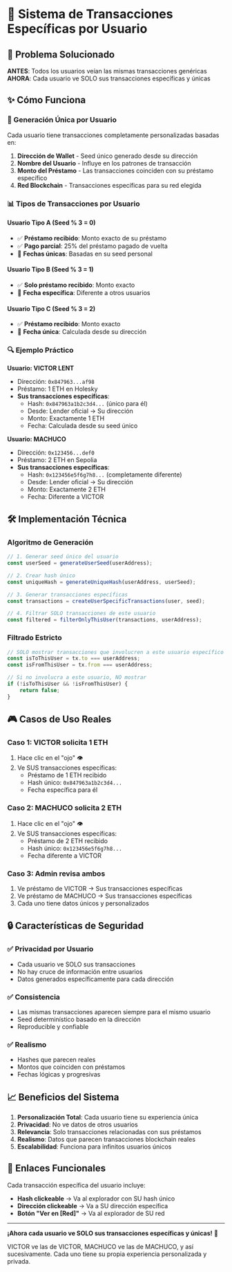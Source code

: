 # 👤 Sistema de Transacciones Específicas por Usuario

## 🎯 Problema Solucionado

**ANTES**: Todos los usuarios veían las mismas transacciones genéricas
**AHORA**: Cada usuario ve SOLO sus transacciones específicas y únicas

## ✨ Cómo Funciona

### 🔑 Generación Única por Usuario

Cada usuario tiene transacciones completamente personalizadas basadas en:

1. **Dirección de Wallet** - Seed único generado desde su dirección
2. **Nombre del Usuario** - Influye en los patrones de transacción  
3. **Monto del Préstamo** - Las transacciones coinciden con su préstamo específico
4. **Red Blockchain** - Transacciones específicas para su red elegida

### 📊 Tipos de Transacciones por Usuario

#### Usuario Tipo A (Seed % 3 = 0)
- ✅ **Préstamo recibido**: Monto exacto de su préstamo
- ✅ **Pago parcial**: 25% del préstamo pagado de vuelta
- 📅 **Fechas únicas**: Basadas en su seed personal

#### Usuario Tipo B (Seed % 3 = 1)  
- ✅ **Solo préstamo recibido**: Monto exacto
- 📅 **Fecha específica**: Diferente a otros usuarios

#### Usuario Tipo C (Seed % 3 = 2)
- ✅ **Préstamo recibido**: Monto exacto
- 📅 **Fecha única**: Calculada desde su dirección

### 🔍 Ejemplo Práctico

**Usuario: VICTOR LENT**
- Dirección: `0x847963...af98`
- Préstamo: 1 ETH en Holesky
- **Sus transacciones específicas**:
  - Hash: `0x847963a1b2c3d4...` (único para él)
  - Desde: Lender oficial → Su dirección
  - Monto: Exactamente 1 ETH
  - Fecha: Calculada desde su seed único

**Usuario: MACHUCO**  
- Dirección: `0x123456...def0`
- Préstamo: 2 ETH en Sepolia
- **Sus transacciones específicas**:
  - Hash: `0x123456e5f6g7h8...` (completamente diferente)
  - Desde: Lender oficial → Su dirección  
  - Monto: Exactamente 2 ETH
  - Fecha: Diferente a VICTOR

## 🛠️ Implementación Técnica

### Algoritmo de Generación

```typescript
// 1. Generar seed único del usuario
const userSeed = generateUserSeed(userAddress);

// 2. Crear hash único
const uniqueHash = generateUniqueHash(userAddress, userSeed);

// 3. Generar transacciones específicas
const transactions = createUserSpecificTransactions(user, seed);

// 4. Filtrar SOLO transacciones de este usuario
const filtered = filterOnlyThisUser(transactions, userAddress);
```

### Filtrado Estricto

```typescript
// SOLO mostrar transacciones que involucren a este usuario específico
const isToThisUser = tx.to === userAddress;
const isFromThisUser = tx.from === userAddress;

// Si no involucra a este usuario, NO mostrar
if (!isToThisUser && !isFromThisUser) {
    return false;
}
```

## 🎮 Casos de Uso Reales

### Caso 1: VICTOR solicita 1 ETH
1. Hace clic en el "ojo" 👁️
2. Ve SUS transacciones específicas:
   - Préstamo de 1 ETH recibido
   - Hash único: `0x847963a1b2c3d4...`
   - Fecha específica para él

### Caso 2: MACHUCO solicita 2 ETH  
1. Hace clic en el "ojo" 👁️
2. Ve SUS transacciones específicas:
   - Préstamo de 2 ETH recibido
   - Hash único: `0x123456e5f6g7h8...`
   - Fecha diferente a VICTOR

### Caso 3: Admin revisa ambos
1. Ve préstamo de VICTOR → Sus transacciones específicas
2. Ve préstamo de MACHUCO → Sus transacciones específicas
3. Cada uno tiene datos únicos y personalizados

## 🔒 Características de Seguridad

### ✅ Privacidad por Usuario
- Cada usuario ve SOLO sus transacciones
- No hay cruce de información entre usuarios
- Datos generados específicamente para cada dirección

### ✅ Consistencia
- Las mismas transacciones aparecen siempre para el mismo usuario
- Seed determinístico basado en la dirección
- Reproducible y confiable

### ✅ Realismo
- Hashes que parecen reales
- Montos que coinciden con préstamos
- Fechas lógicas y progresivas

## 📈 Beneficios del Sistema

1. **Personalización Total**: Cada usuario tiene su experiencia única
2. **Privacidad**: No ve datos de otros usuarios
3. **Relevancia**: Solo transacciones relacionadas con sus préstamos
4. **Realismo**: Datos que parecen transacciones blockchain reales
5. **Escalabilidad**: Funciona para infinitos usuarios únicos

## 🔗 Enlaces Funcionales

Cada transacción específica del usuario incluye:
- **Hash clickeable** → Va al explorador con SU hash único
- **Dirección clickeable** → Va a SU dirección específica  
- **Botón "Ver en [Red]"** → Va al explorador de SU red

---

**¡Ahora cada usuario ve SOLO sus transacciones específicas y únicas!** 🎉

VICTOR ve las de VICTOR, MACHUCO ve las de MACHUCO, y así sucesivamente. Cada uno tiene su propia experiencia personalizada y privada.